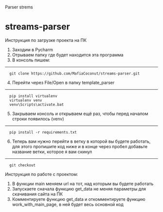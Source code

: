 
Parser strems
# streams-parser

Инструкция по загрузке проекта на ПК
1) Заходим в Pycharm
2) Отрываем папку где будет находится эта программа
3) В консоль пишем:
---------
      git clone https://github.com/MafiaCoconut/streams-parser.git
      
4) Перейти через File/Open в папку template_parser 
---------
      pip install virtualenv
      virtualenv venv
      venv\Scripts\activate.bat
      
5) Закрываем консоль и открываем ещё раз, чтобы перед началом строки появилось (venv)
---------
      pip install -r requirements.txt

6) Теперь вам нужно перейти в ветку в которой вы будете работать, для этого пропишите код ниже и в конце через пробел добавьте название ветки, которое я вам скинул
---------
      git checkout

Инструкция по работе с проектом:
1) В функции main меняем url на тот, над которым вы будете работать
2) Запускаете сначала функцию get_data не меняя параметры для скачивания сайта на ПК
3) Комментируете функцию get_data и откомментируете функцию work_with_main_page, в ней будет весь основной код

